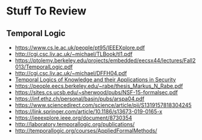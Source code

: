 # Stuff To Review

## Temporal Logic

* https://www.cs.le.ac.uk/people/pt95/IEEEXplore.pdf
* http://cgi.csc.liv.ac.uk/~michael/TLBook/tl1.pdf
* https://ptolemy.berkeley.edu/projects/embedded/eecsx44/lectures/Fall2013/TemporalLogic.pdf
* http://cgi.csc.liv.ac.uk/~michael/DFFH04.pdf
* [Temporal Logics of Knowledge and their
Applications in Security](https://pdf.sciencedirectassets.com/272990/1-s2.0-S1571066107X03098/1-s2.0-S1571066107004574/main.pdf?X-Amz-Security-Token=AgoJb3JpZ2luX2VjEFoaCXVzLWVhc3QtMSJGMEQCIFs0WnmzUSbNeOW5Hubrvh89qw%2FmAcvDtonE7LdvU9%2B3AiBPNLBeDFBKr%2Bud0fMJmNSfQh7rtsirck6RjikT74HLZyrjAwjj%2F%2F%2F%2F%2F%2F%2F%2F%2F%2F8BEAIaDDA1OTAwMzU0Njg2NSIMwdGof83QSVdrdVpvKrcDoThsrYAgUpwh0UPJU%2BHYLFDxHHimOPdQXCibeVnOY%2BhibLE%2FvjYqyDRi9GTbYqsfyuzTWjVDrJN%2FlgC03zahwXJSwHRHUB5VZSflZekC63xosQNYm7fXzIzugMgT9MuOskL6l6tgB%2FkNUHlZjCIvjH2xsMJxE%2F07Lube%2FPgmHnsZyeb2hEDIQfQATJe5D36ZYWxVaIakyFUStkpN74arKOD%2BAyEYiBxGySVruydbtiq0fOLnDW7Bfj%2FHdtGl5FiuZ7BuJsOq7u11NDrzUO7jpUjed2VozeSHt0gJBwSdxY46l8OjWt9Zrep%2FYJ8JjxinxtVjX1J0qRrDT1ntrdILq60qhnBbG%2BdBxKwELi9KZIQZi97fpBIlUIsxjMoe8Pj2z1dtyrpM8TiGbJd1lhLfq29ou1XwRO7BqGbvyGBxKOJ2%2FWGgjDowmS5EcuoMvPVXXUf9sye8oQPwS8T4%2FdplGoHUYbBBu7G8CpSQwAIoRutSY%2FAqGp0zGPaOmsw5aeBa5jYkBtXlTvygB089eThm1gLYHG8zeQD27JaRA4mXDoev6Xf2eSgM8dP7gjHTotSsXdUkNpPTGDDsrcjqBTq1AV1J4pXK1YJCZ3SeJdYo9F8RBiRE%2BmbTKOupMcxNVXyicevxGKPpWUD2VAg1JODwU0rFA1LnOCP2MvYvSYqRiOy8HNwWSWTQhxBBWXbv7zE8vukFVde2FBSRaUSwuQ7JfI%2BQej6lO5H40HgoDBPIUd1Iu88cCYb3OobmSYjVgVA%2BffkjX2jOGScDcjxzk62dhq2nW0oltRIvtFk5Ig9U8mxVH22ktTBF5Qw5YOqP1JJ977yRPBM%3D&X-Amz-Algorithm=AWS4-HMAC-SHA256&X-Amz-Date=20190813T021211Z&X-Amz-SignedHeaders=host&X-Amz-Expires=300&X-Amz-Credential=ASIAQ3PHCVTYQXBOV266%2F20190813%2Fus-east-1%2Fs3%2Faws4_request&X-Amz-Signature=1454dbd2458ac28f43c2fb6f5c6e153226d99f3abb7b43956f58ffe351bd333b&hash=3da7328cc2447ff065284377ea24068e84e65ae438ebd5752bb34f102582dfef&host=68042c943591013ac2b2430a89b270f6af2c76d8dfd086a07176afe7c76c2c61&pii=S1571066107004574&tid=spdf-7a649e8b-9e66-42d7-ad14-9eb2aa460e3f&sid=e264c02f1b94254f4308784528ea938f1f61gxrqa&type=client)
* https://people.eecs.berkeley.edu/~rabe/thesis_Markus_N_Rabe.pdf
* https://sites.cs.ucsb.edu/~sherwood/pubs/NSF-15-formalsec.pdf
* https://inf.ethz.ch/personal/basin/pubs/arspa04.pdf
* https://www.sciencedirect.com/science/article/pii/S1319157818304245
* https://link.springer.com/article/10.1186/s13673-019-0165-x
* https://ieeexplore.ieee.org/document/8730354
* http://laboratory.temporallogic.org/publications/
* http://temporallogic.org/courses/AppliedFormalMethods/
